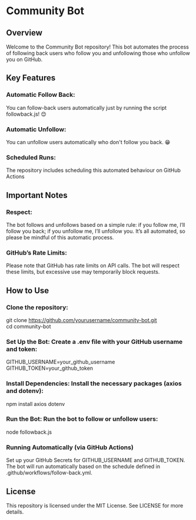 # Community Bot
## Overview
Welcome to the Community Bot repository! This bot automates the process of following back users who follow you and unfollowing those who unfollow you on GitHub.

## Key Features
### Automatic Follow Back: 
You can follow-back users automatically just by running the script followback.js! 😊
### Automatic Unfollow: 
You can unfollow users automatically who don't follow you back. 😁
### Scheduled Runs: 
The repository includes scheduling this automated behaviour on GitHub Actions

## Important Notes
### Respect: 
The bot follows and unfollows based on a simple rule: if you follow me, I’ll follow you back; if you unfollow me, I’ll unfollow you. It’s all automated, so please be mindful of this automatic process.
### GitHub’s Rate Limits: 
Please note that GitHub has rate limits on API calls. The bot will respect these limits, but excessive use may temporarily block requests.

## How to Use

### Clone the repository:
git clone https://github.com/yourusername/community-bot.git <br>
cd community-bot

### Set Up the Bot: Create a .env file with your GitHub username and token:
GITHUB_USERNAME=your_github_username     <br>
GITHUB_TOKEN=your_github_token

### Install Dependencies: Install the necessary packages (axios and dotenv):
npm install axios dotenv

### Run the Bot: Run the bot to follow or unfollow users:
node followback.js

### Running Automatically (via GitHub Actions)
Set up your GitHub Secrets for GITHUB_USERNAME and GITHUB_TOKEN.     <br>
The bot will run automatically based on the schedule defined in .github/workflows/follow-back.yml.

## License
This repository is licensed under the MIT License. See LICENSE for more details.
